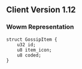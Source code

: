 ## Client Version 1.12

### Wowm Representation
```rust,ignore
struct GossipItem {
    u32 id;    
    u8 item_icon;    
    u8 coded;    
}

```
